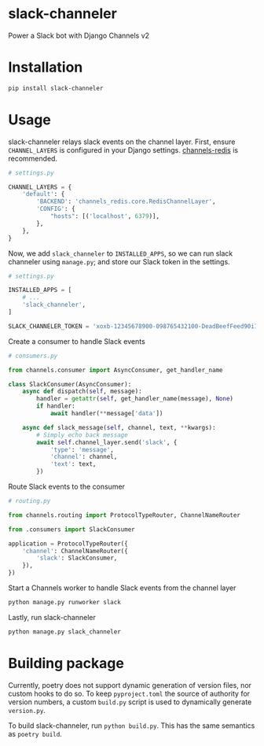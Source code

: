 # slack-channeler
Power a Slack bot with Django Channels v2


# Installation
```bash
pip install slack-channeler
```


# Usage
slack-channeler relays slack events on the channel layer. First, ensure `CHANNEL_LAYERS` is configured in your Django settings. [channels-redis](https://github.com/django/channels_redis) is recommended.
```python
# settings.py

CHANNEL_LAYERS = {
    'default': {
        'BACKEND': 'channels_redis.core.RedisChannelLayer',
        'CONFIG': {
            "hosts": [('localhost', 6379)],
        },
    },
}
```

Now, we add `slack_channeler` to `INSTALLED_APPS`, so we can run slack channeler using `manage.py`; and store our Slack token in the settings.
```python
# settings.py

INSTALLED_APPS = [
    # ...
    'slack_channeler',
]

SLACK_CHANNELER_TOKEN = 'xoxb-12345678900-098765432100-DeadBeefFeed90iIJjYsf3ay'
```

Create a consumer to handle Slack events
```python
# consumers.py

from channels.consumer import AsyncConsumer, get_handler_name

class SlackConsumer(AsyncConsumer):
    async def dispatch(self, message):
        handler = getattr(self, get_handler_name(message), None)
        if handler:
            await handler(**message['data'])

    async def slack_message(self, channel, text, **kwargs):
        # Simply echo back message
        await self.channel_layer.send('slack', {
            'type': 'message',
            'channel': channel,
            'text': text,
        })
```

Route Slack events to the consumer
```python
# routing.py

from channels.routing import ProtocolTypeRouter, ChannelNameRouter

from .consumers import SlackConsumer

application = ProtocolTypeRouter({
    'channel': ChannelNameRouter({
        'slack': SlackConsumer,
    }),
})
```

Start a Channels worker to handle Slack events from the channel layer
```bash
python manage.py runworker slack
```

Lastly, run slack-channeler
```bash
python manage.py slack_channeler
```


# Building package
Currently, poetry does not support dynamic generation of version files, nor custom hooks to do so. To keep `pyproject.toml` the source of authority for version numbers, a custom `build.py` script is used to dynamically generate `version.py`.

To build slack-channeler, run `python build.py`. This has the same semantics as `poetry build`.
